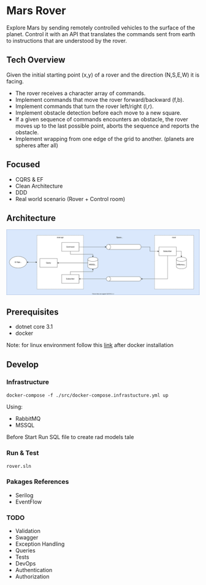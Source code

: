 # Mars Rover

Explore Mars by sending remotely controlled vehicles to the surface of the planet. Control it with an API that translates the commands sent from earth to instructions that are understood by the rover.


## Tech Overview

Given the initial starting point (x,y) of a rover and the direction (N,S,E,W) it is facing.

- The rover receives a character array of commands.
- Implement commands that move the rover forward/backward (f,b).
- Implement commands that turn the rover left/right (l,r).
- Implement obstacle detection before each move to a new square. 
- If a given sequence of commands encounters an obstacle, 
the rover moves up to the last possible point, aborts the sequence and reports the obstacle.
- Implement wrapping from one edge of the grid to another. (planets are spheres after all)

## Focused
- CQRS & EF
- Clean Architecture
- DDD
- Real world scenario (Rover + Control room)

## Architecture
![ConceptualArchitecture](https://github.com/samuele-cozzi/2021-MarsRover/blob/main/src/Utilities/MarsRoverArchitecture.svg)

## Prerequisites
- dotnet core 3.1
- docker

Note: for linux environment follow this [link](https://docs.docker.com/engine/install/linux-postinstall/) after docker installation

## Develop

### Infrastructure

```docker
docker-compose -f ./src/docker-compose.infrastucture.yml up
```
Using:
- RabbitMQ
- MSSQL

Before Start Run SQL file to create rad models tale

### Run & Test

```docker
rover.sln
```

### Pakages References
- Serilog
- EventFlow

### TODO
- Validation
- Swagger
- Exception Handling
- Queries
- Tests
- DevOps
- Authentication
- Authorization
